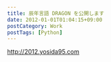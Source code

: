 ```yaml
---
title: 辰年言語 DRAGON を公開します
date: 2012-01-01T01:04:15+09:00
postCategory: Work
postTags: [Python]
---
```


<http://2012.yosida95.com>
